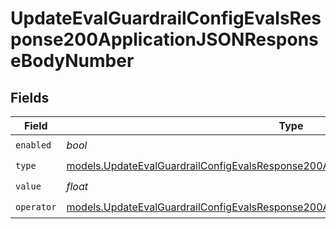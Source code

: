 # UpdateEvalGuardrailConfigEvalsResponse200ApplicationJSONResponseBodyNumber


## Fields

| Field                                                                                                                                                                            | Type                                                                                                                                                                             | Required                                                                                                                                                                         | Description                                                                                                                                                                      |
| -------------------------------------------------------------------------------------------------------------------------------------------------------------------------------- | -------------------------------------------------------------------------------------------------------------------------------------------------------------------------------- | -------------------------------------------------------------------------------------------------------------------------------------------------------------------------------- | -------------------------------------------------------------------------------------------------------------------------------------------------------------------------------- |
| `enabled`                                                                                                                                                                        | *bool*                                                                                                                                                                           | :heavy_check_mark:                                                                                                                                                               | N/A                                                                                                                                                                              |
| `type`                                                                                                                                                                           | [models.UpdateEvalGuardrailConfigEvalsResponse200ApplicationJSONResponseBody42Type](../models/updateevalguardrailconfigevalsresponse200applicationjsonresponsebody42type.md)     | :heavy_check_mark:                                                                                                                                                               | N/A                                                                                                                                                                              |
| `value`                                                                                                                                                                          | *float*                                                                                                                                                                          | :heavy_check_mark:                                                                                                                                                               | N/A                                                                                                                                                                              |
| `operator`                                                                                                                                                                       | [models.UpdateEvalGuardrailConfigEvalsResponse200ApplicationJSONResponseBodyOperator](../models/updateevalguardrailconfigevalsresponse200applicationjsonresponsebodyoperator.md) | :heavy_check_mark:                                                                                                                                                               | N/A                                                                                                                                                                              |